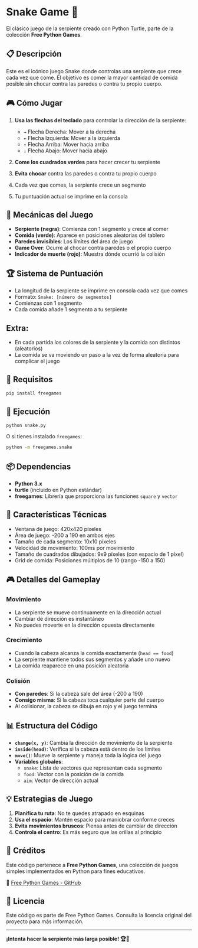 # Snake Game 🐍

El clásico juego de la serpiente creado con Python Turtle, parte de la colección **Free Python Games**.

## 📋 Descripción

Este es el icónico juego Snake donde controlas una serpiente que crece cada vez que come. El objetivo es comer la mayor cantidad de comida posible sin chocar contra las paredes o contra tu propio cuerpo.

## 🎮 Cómo Jugar

1. **Usa las flechas del teclado** para controlar la dirección de la serpiente:
   - `→` Flecha Derecha: Mover a la derecha
   - `←` Flecha Izquierda: Mover a la izquierda
   - `↑` Flecha Arriba: Mover hacia arriba
   - `↓` Flecha Abajo: Mover hacia abajo

2. **Come los cuadrados verdes** para hacer crecer tu serpiente
3. **Evita chocar** contra las paredes o contra tu propio cuerpo
4. Cada vez que comes, la serpiente crece un segmento
5. Tu puntuación actual se imprime en la consola

## 🎯 Mecánicas del Juego

- **Serpiente (negra)**: Comienza con 1 segmento y crece al comer
- **Comida (verde)**: Aparece en posiciones aleatorias del tablero
- **Paredes invisibles**: Los límites del área de juego
- **Game Over**: Ocurre al chocar contra paredes o el propio cuerpo
- **Indicador de muerte (rojo)**: Muestra dónde ocurrió la colisión

## 🏆 Sistema de Puntuación

- La longitud de la serpiente se imprime en consola cada vez que comes
- Formato: `Snake: [número de segmentos]`
- Comienzas con 1 segmento
- Cada comida añade 1 segmento a tu serpiente

## Extra:
- En cada partida los colores de la serpiente y la comida son distintos (aleatorios)
- La comida se va moviendo un paso a la vez de forma aleatoria para complicar el juego

## 🔧 Requisitos

```bash
pip install freegames
```

## 🚀 Ejecución

```bash
python snake.py
```

O si tienes instalado `freegames`:

```bash
python -m freegames.snake
```

## 📦 Dependencias

- **Python 3.x**
- **turtle** (incluido en Python estándar)
- **freegames**: Librería que proporciona las funciones `square` y `vector`

## 🎲 Características Técnicas

- Ventana de juego: 420x420 píxeles
- Área de juego: -200 a 190 en ambos ejes
- Tamaño de cada segmento: 10x10 píxeles
- Velocidad de movimiento: 100ms por movimiento
- Tamaño de cuadrados dibujados: 9x9 píxeles (con espacio de 1 píxel)
- Grid de comida: Posiciones múltiplos de 10 (rango -150 a 150)

## 🎮 Detalles del Gameplay

### Movimiento
- La serpiente se mueve continuamente en la dirección actual
- Cambiar de dirección es instantáneo
- No puedes moverte en la dirección opuesta directamente

### Crecimiento
- Cuando la cabeza alcanza la comida exactamente (`head == food`)
- La serpiente mantiene todos sus segmentos y añade uno nuevo
- La comida reaparece en una posición aleatoria

### Colisión
- **Con paredes**: Si la cabeza sale del área (-200 a 190)
- **Consigo misma**: Si la cabeza toca cualquier parte del cuerpo
- Al colisionar, la cabeza se dibuja en rojo y el juego termina

## 📊 Estructura del Código

- **`change(x, y)`**: Cambia la dirección de movimiento de la serpiente
- **`inside(head)`**: Verifica si la cabeza está dentro de los límites
- **`move()`**: Mueve la serpiente y maneja toda la lógica del juego
- **Variables globales**:
  - `snake`: Lista de vectores que representan cada segmento
  - `food`: Vector con la posición de la comida
  - `aim`: Vector de dirección actual

## 💡 Estrategias de Juego

1. **Planifica tu ruta**: No te quedes atrapado en esquinas
2. **Usa el espacio**: Mantén espacio para maniobrar conforme creces
3. **Evita movimientos bruscos**: Piensa antes de cambiar de dirección
4. **Controla el centro**: Es más seguro que las orillas al principio

## 📝 Créditos

Este código pertenece a **Free Python Games**, una colección de juegos simples implementados en Python para fines educativos.

🔗 [Free Python Games - GitHub](https://github.com/grantjenks/free-python-games)

## 📄 Licencia

Este código es parte de Free Python Games. Consulta la licencia original del proyecto para más información.

---

**¡Intenta hacer la serpiente más larga posible! 🏆🐍**

